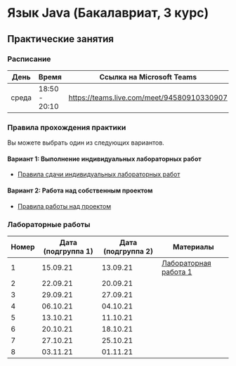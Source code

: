 # Язык Java (Бакалавриат, 3 курс)

## Практические занятия

### Расписание

| День        | Время         | Ссылка на Microsoft Teams                  |
| ----------- | ------------- | ------------------------------------------ |
| среда       | 18:50 - 20:10 | https://teams.live.com/meet/94580910330907 |

### Правила прохождения практики

Вы можете выбрать один из следующих вариантов.

#### Вариант 1: Выполнение индивидуальных лабораторных работ

* [Правила сдачи индивидуальных лабораторных работ](https://github.com/perevos/java-bachelor/wiki/%D0%A1%D0%B4%D0%B0%D1%87%D0%B0-%D0%B8%D0%BD%D0%B4%D0%B8%D0%B2%D0%B8%D0%B4%D1%83%D0%B0%D0%BB%D1%8C%D0%BD%D1%8B%D1%85-%D0%BF%D1%80%D0%B0%D0%BA%D1%82%D0%B8%D1%87%D0%B5%D1%81%D0%BA%D0%B8%D1%85-%D1%80%D0%B0%D0%B1%D0%BE%D1%82)

#### Вариант 2: Работа над собственным проектом

* [Правила работы над проектом](https://github.com/perevos/java-bachelor/wiki/%D0%9F%D1%80%D0%B0%D0%B2%D0%B8%D0%BB%D0%B0-%D1%80%D0%B0%D0%B1%D0%BE%D1%82%D1%8B-%D0%BD%D0%B0%D0%B4-%D0%BF%D1%80%D0%BE%D0%B5%D0%BA%D1%82%D0%BE%D0%BC)

### Лабораторные работы

| Номер | Дата (подгруппа 1) | Дата (подгруппа 2) | Материалы |
| ----- | ------------------ | ------------------ | --------- |
| 1     | 15.09.21           | 13.09.21           | [Лабораторная работа 1](labs/lab1/README.md) |
| 2     | 22.09.21           | 20.09.21           |           |
| 3     | 29.09.21           | 27.09.21           |           |
| 4     | 06.10.21           | 04.10.21           |           |
| 5     | 13.10.21           | 11.10.21           |           |
| 6     | 20.10.21           | 18.10.21           |           |
| 7     | 27.10.21           | 25.10.21           |           |
| 8     | 03.11.21           | 01.11.21           |           |